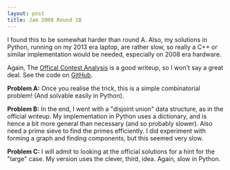 ```yaml
---
layout: post
title: Jam 2008 Round 1B
---
```


I found this to be somewhat harder than round A.  Also, my solutions in Python, running on my 2013 era laptop, are rather slow, so really a C++ or similar implementation would be needed, especially on 2008 era hardware.

Again, The [Offical Contest Analysis](https://code.google.com/codejam/contest/32017/dashboard#s=a) is a good writeup, so I won't say a great deal.  See the code on [GitHub](https://github.com/MatthewDaws/CodeJam/tree/master/2008_1b).

**Problem A:** Once you realise the trick, this is a simple combinatorial problem!  (And solvable easily in Python).

**Problem B:** In the end, I went with a "disjoint union" data structure, as in the official writeup.  My implementation in Python uses a dictionary, and is hence a bit more general than necessary (and so probably slower).  Also need a prime sieve to find the primes efficiently.  I did experiment with forming a graph and finding components, but this seemed very slow.

**Problem C:** I will admit to looking at the official solutions for a hint for the "large" case.  My version uses the clever, third, idea.  Again, slow in Python.